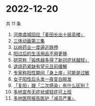 # 2022-12-20

共 11 条

<!-- BEGIN ZHIHUSEARCH -->
<!-- 最后更新时间 Tue Dec 20 2022 09:37:57 GMT+0800 (China Standard Time) -->
1. [河南虞城回应「麦田长出十层高楼」](https://www.zhihu.com/search?q=河南虞城回应「麦田长出十层高楼」)
1. [三体动画第三集](https://www.zhihu.com/search?q=三体动画第三集)
1. [以岭药业一度逼近跌停](https://www.zhihu.com/search?q=以岭药业一度逼近跌停)
1. [阳过后的生活用品不用更换](https://www.zhihu.com/search?q=阳过后的生活用品不用更换)
1. [研究称「锻炼越多得了新冠症状越轻」](https://www.zhihu.com/search?q=研究称「锻炼越多得了新冠症状越轻」)
1. [退烧药紧缺有望元旦前缓解](https://www.zhihu.com/search?q=退烧药紧缺有望元旦前缓解)
1. [专家称阳性期间「身上痒」可能是过敏](https://www.zhihu.com/search?q=专家称阳性期间「身上痒」可能是过敏)
1. [女子阳性后头发一夜变白脱发](https://www.zhihu.com/search?q=女子阳性后头发一夜变白脱发)
1. [「复阳」跟「二次感染」有什么区别？](https://www.zhihu.com/search?q=「复阳」跟「二次感染」有什么区别？)
1. [多地宣布无症状或轻症可上班](https://www.zhihu.com/search?q=多地宣布无症状或轻症可上班)
1. [多地医院报告医护「减员严重」](https://www.zhihu.com/search?q=多地医院报告医护「减员严重」)
<!-- END ZHIHUSEARCH -->
